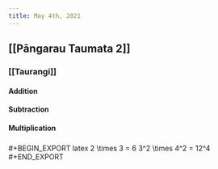 ```yaml
---
title: May 4th, 2021
---
```


## [[Pāngarau Taumata 2]]
### [[Taurangi]]
#### Addition
#### Subtraction
#### Multiplication
##### 
#+BEGIN_EXPORT latex
2 \times 3 = 6
3^2 \times 4^2 = 12^4
#+END_EXPORT
#####
